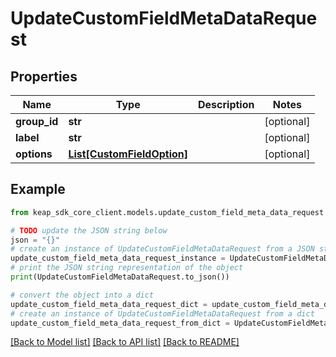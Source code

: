 # UpdateCustomFieldMetaDataRequest


## Properties

Name | Type | Description | Notes
------------ | ------------- | ------------- | -------------
**group_id** | **str** |  | [optional] 
**label** | **str** |  | [optional] 
**options** | [**List[CustomFieldOption]**](CustomFieldOption.md) |  | [optional] 

## Example

```python
from keap_sdk_core_client.models.update_custom_field_meta_data_request import UpdateCustomFieldMetaDataRequest

# TODO update the JSON string below
json = "{}"
# create an instance of UpdateCustomFieldMetaDataRequest from a JSON string
update_custom_field_meta_data_request_instance = UpdateCustomFieldMetaDataRequest.from_json(json)
# print the JSON string representation of the object
print(UpdateCustomFieldMetaDataRequest.to_json())

# convert the object into a dict
update_custom_field_meta_data_request_dict = update_custom_field_meta_data_request_instance.to_dict()
# create an instance of UpdateCustomFieldMetaDataRequest from a dict
update_custom_field_meta_data_request_from_dict = UpdateCustomFieldMetaDataRequest.from_dict(update_custom_field_meta_data_request_dict)
```
[[Back to Model list]](../README.md#documentation-for-models) [[Back to API list]](../README.md#documentation-for-api-endpoints) [[Back to README]](../README.md)



